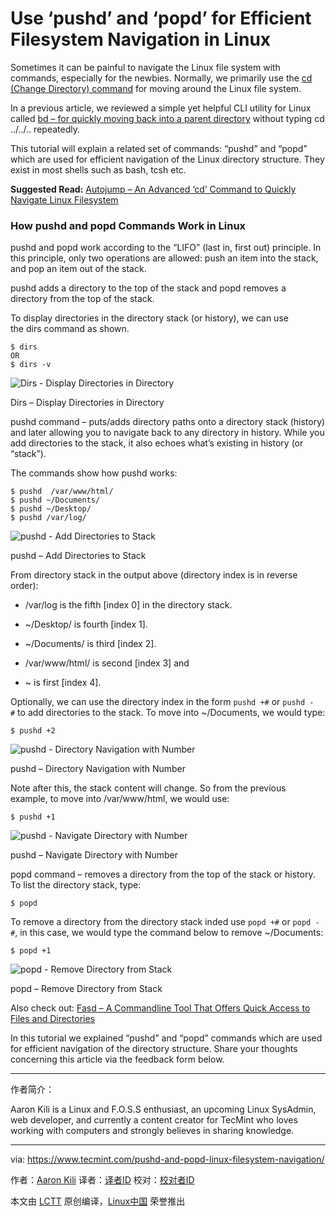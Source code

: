 Use ‘pushd’ and ‘popd’ for Efficient Filesystem Navigation in Linux
============================================================

Sometimes it can be painful to navigate the Linux file system with commands, especially for the newbies. Normally, we primarily use the [cd (Change Directory) command][1] for moving around the Linux file system.

In a previous article, we reviewed a simple yet helpful CLI utility for Linux called [bd – for quickly moving back into a parent directory][2] without typing cd ../../.. repeatedly.

This tutorial will explain a related set of commands: “pushd” and “popd” which are used for efficient navigation of the Linux directory structure. They exist in most shells such as bash, tcsh etc.

**Suggested Read:** [Autojump – An Advanced ‘cd’ Command to Quickly Navigate Linux Filesystem][3]

### How pushd and popd Commands Work in Linux

pushd and popd work according to the “LIFO” (last in, first out) principle. In this principle, only two operations are allowed: push an item into the stack, and pop an item out of the stack.

pushd adds a directory to the top of the stack and popd removes a directory from the top of the stack.

To display directories in the directory stack (or history), we can use the dirs command as shown.

```
$ dirs
OR
$ dirs -v
```

![Dirs - Display Directories in Directory](https://www.tecmint.com/wp-content/uploads/2017/05/dirs-command.png)

Dirs – Display Directories in Directory

pushd command – puts/adds directory paths onto a directory stack (history) and later allowing you to navigate back to any directory in history. While you add directories to the stack, it also echoes what’s existing in history (or “stack”).

The commands show how pushd works:

```
$ pushd  /var/www/html/
$ pushd ~/Documents/
$ pushd ~/Desktop/
$ pushd /var/log/
```

![pushd - Add Directories to Stack](https://www.tecmint.com/wp-content/uploads/2017/05/pushd-examples.png)

pushd – Add Directories to Stack

From directory stack in the output above (directory index is in reverse order):

*   /var/log is the fifth [index 0] in the directory stack.

*   ~/Desktop/ is fourth [index 1].

*   ~/Documents/ is third [index 2].

*   /var/www/html/ is second [index 3] and

*   ~ is first [index 4].

Optionally, we can use the directory index in the form `pushd +#` or `pushd -#` to add directories to the stack. To move into ~/Documents, we would type:

```
$ pushd +2
```

![pushd - Directory Navigation with Number](https://www.tecmint.com/wp-content/uploads/2017/05/pushd-Directory-Navigation-with-Number.png)

pushd – Directory Navigation with Number

Note after this, the stack content will change. So from the previous example, to move into /var/www/html, we would use:

```
$ pushd +1
```

![pushd - Navigate Directory with Number](https://www.tecmint.com/wp-content/uploads/2017/05/pushd-Navigate-Directory-with-Number.png)

pushd – Navigate Directory with Number

popd command – removes a directory from the top of the stack or history. To list the directory stack, type:

```
$ popd
```

To remove a directory from the directory stack inded use `popd +#` or `popd -#`, in this case, we would type the command below to remove ~/Documents:

```
$ popd +1
```

![popd - Remove Directory from Stack](https://www.tecmint.com/wp-content/uploads/2017/05/popd-exmples.png)

popd – Remove Directory from Stack

Also check out: [Fasd – A Commandline Tool That Offers Quick Access to Files and Directories][4]

In this tutorial we explained “pushd” and “popd” commands which are used for efficient navigation of the directory structure. Share your thoughts concerning this article via the feedback form below.

--------------------------------------------------------------------------------

作者简介：

Aaron Kili is a Linux and F.O.S.S enthusiast, an upcoming Linux SysAdmin, web developer, and currently a content creator for TecMint who loves working with computers and strongly believes in sharing knowledge.

-----

via: https://www.tecmint.com/pushd-and-popd-linux-filesystem-navigation/

作者：[Aaron Kili][a]
译者：[译者ID](https://github.com/译者ID)
校对：[校对者ID](https://github.com/校对者ID)

本文由 [LCTT](https://github.com/LCTT/TranslateProject) 原创编译，[Linux中国](https://linux.cn/) 荣誉推出

[a]:https://www.tecmint.com/author/aaronkili/
[1]:https://www.tecmint.com/cd-command-in-linux/
[2]:https://www.tecmint.com/bd-quickly-go-back-to-a-linux-parent-directory/
[3]:https://www.tecmint.com/autojump-a-quickest-way-to-navigate-linux-filesystem/
[4]:https://www.tecmint.com/autojump-a-quickest-way-to-navigate-linux-filesystem/
[5]:https://www.tecmint.com/author/aaronkili/
[6]:https://www.tecmint.com/10-useful-free-linux-ebooks-for-newbies-and-administrators/
[7]:https://www.tecmint.com/free-linux-shell-scripting-books/
